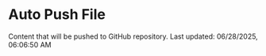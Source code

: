 # Auto Push File

Content that will be pushed to GitHub repository.
Last updated: 06/28/2025, 06:06:50 AM